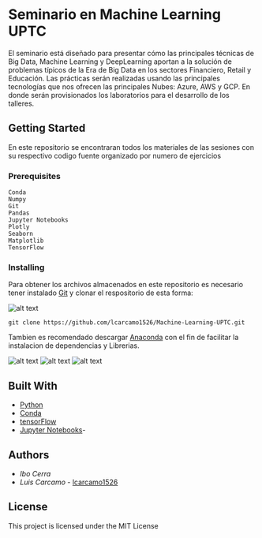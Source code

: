 # Seminario en Machine Learning UPTC

El seminario está diseñado para presentar cómo las principales técnicas de Big Data, Machine Learning y DeepLearning aportan a la solución de problemas típicos de la Era de Big Data en los sectores Financiero, Retail y Educación.
Las prácticas serán realizadas usando las principales tecnologías que nos ofrecen las principales Nubes: Azure, AWS y GCP. En donde serán provisionados los laboratorios para el desarrollo de los talleres.

## Getting Started

En este repositorio se encontraran todos los materiales de las sesiones con su respectivo codigo fuente organizado por numero de ejercicios

### Prerequisites

```
Conda
Numpy
Git
Pandas
Jupyter Notebooks
Plotly
Seaborn
Matplotlib
TensorFlow
```

### Installing

Para obtener los archivos almacenados en este repositorio es necesario tener instalado [Git](https://git-scm.com/) y clonar el respositorio de esta forma:

![alt text](https://i.ibb.co/nBk5Zcz/Screenshot-2019-05-21-Git.png)

```
git clone https://github.com/lcarcamo1526/Machine-Learning-UPTC.git
```
Tambien es recomendado descargar [Anaconda](https://www.anaconda.com/distribution/) con el fin de facilitar la instalacion de dependencias y Librerias. 

![alt text](https://i.ibb.co/7kKyH4S/Screenshot-2019-05-21-Anaconda-Python-R-Distribution-Anaconda.png)
![alt text](https://cyberhulk.net/wp-content/uploads/2017/10/anaconda-navigator.png)
![alt text](https://i.ibb.co/0JpnMFb/Screenshot-2019-05-21-1-Predicting-Revenue-Using-Simple-Linear-Regression.png)



## Built With

* [Python](http://www.python.org/) 
* [Conda](https://anaconda.org/anaconda/conda) 
* [tensorFlow](https://www.tensorflow.org/) 
* [Jupyter Notebooks](https://jupyter.org/)- 


## Authors


 
 * *Ibo Cerra* 
 * *Luis Carcamo*  - [lcarcamo1526](https://github.com/lcarcamo1526)


## License

This project is licensed under the MIT License 

